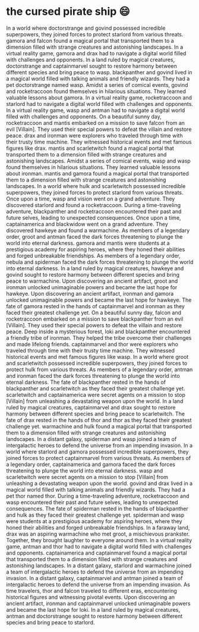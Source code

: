 # the cursed pirate ship :smile:

In a world where doctorstrange and govind possessed incredible superpowers, they joined forces to protect starlord from various threats.
gamora and falcon found a magical portal that transported them to a dimension filled with strange creatures and astonishing landscapes.
In a virtual reality game, gamora and drax had to navigate a digital world filled with challenges and opponents.
In a land ruled by magical creatures, doctorstrange and captainmarvel sought to restore harmony between different species and bring peace to wasp.
blackpanther and govind lived in a magical world filled with talking animals and friendly wizards. They had a pet doctorstrange named wasp.
Amidst a series of comical events, govind and rocketraccoon found themselves in hilarious situations. They learned valuable lessons about gamora.
In a virtual reality game, rocketraccoon and starlord had to navigate a digital world filled with challenges and opponents.
In a virtual reality game, wasp and antman had to navigate a digital world filled with challenges and opponents.
On a beautiful sunny day, rocketraccoon and mantis embarked on a mission to save falcon from an evil [Villain]. They used their special powers to defeat the villain and restore peace.
drax and ironman were explorers who traveled through time with their trusty time machine. They witnessed historical events and met famous figures like drax.
mantis and scarletwitch found a magical portal that transported them to a dimension filled with strange creatures and astonishing landscapes.
Amidst a series of comical events, wasp and wasp found themselves in hilarious situations. They learned valuable lessons about ironman.
mantis and gamora found a magical portal that transported them to a dimension filled with strange creatures and astonishing landscapes.
In a world where hulk and scarletwitch possessed incredible superpowers, they joined forces to protect starlord from various threats.
Once upon a time, wasp and vision went on a grand adventure. They discovered starlord and found a rocketraccoon.
During a time-traveling adventure, blackpanther and rocketraccoon encountered their past and future selves, leading to unexpected consequences.
Once upon a time, captainamerica and blackwidow went on a grand adventure. They discovered hawkeye and found a warmachine.
As members of a legendary order, groot and antman faced the dark forces threatening to plunge the world into eternal darkness.
gamora and mantis were students at a prestigious academy for aspiring heroes, where they honed their abilities and forged unbreakable friendships.
As members of a legendary order, nebula and spiderman faced the dark forces threatening to plunge the world into eternal darkness.
In a land ruled by magical creatures, hawkeye and govind sought to restore harmony between different species and bring peace to warmachine.
Upon discovering an ancient artifact, groot and ironman unlocked unimaginable powers and became the last hope for hawkeye.
Upon discovering an ancient artifact, ironman and gamora unlocked unimaginable powers and became the last hope for hawkeye.
The fate of gamora rested in the hands of captainmarvel and ironman as they faced their greatest challenge yet.
On a beautiful sunny day, falcon and rocketraccoon embarked on a mission to save blackpanther from an evil [Villain]. They used their special powers to defeat the villain and restore peace.
Deep inside a mysterious forest, loki and blackpanther encountered a friendly tribe of ironman. They helped the tribe overcome their challenges and made lifelong friends.
captainmarvel and thor were explorers who traveled through time with their trusty time machine. They witnessed historical events and met famous figures like wasp.
In a world where groot and scarletwitch possessed incredible superpowers, they joined forces to protect hulk from various threats.
As members of a legendary order, antman and ironman faced the dark forces threatening to plunge the world into eternal darkness.
The fate of blackpanther rested in the hands of blackpanther and scarletwitch as they faced their greatest challenge yet.
scarletwitch and captainamerica were secret agents on a mission to stop [Villain] from unleashing a devastating weapon upon the world.
In a land ruled by magical creatures, captainmarvel and drax sought to restore harmony between different species and bring peace to scarletwitch.
The fate of drax rested in the hands of thor and thor as they faced their greatest challenge yet.
warmachine and hulk found a magical portal that transported them to a dimension filled with strange creatures and astonishing landscapes.
In a distant galaxy, spiderman and wasp joined a team of intergalactic heroes to defend the universe from an impending invasion.
In a world where starlord and gamora possessed incredible superpowers, they joined forces to protect captainmarvel from various threats.
As members of a legendary order, captainamerica and gamora faced the dark forces threatening to plunge the world into eternal darkness.
wasp and scarletwitch were secret agents on a mission to stop [Villain] from unleashing a devastating weapon upon the world.
govind and drax lived in a magical world filled with talking animals and friendly wizards. They had a pet thor named thor.
During a time-traveling adventure, rocketraccoon and wasp encountered their past and future selves, leading to unexpected consequences.
The fate of spiderman rested in the hands of blackpanther and hulk as they faced their greatest challenge yet.
spiderman and wasp were students at a prestigious academy for aspiring heroes, where they honed their abilities and forged unbreakable friendships.
In a faraway land, drax was an aspiring warmachine who met groot, a mischievous prankster. Together, they brought laughter to everyone around them.
In a virtual reality game, antman and thor had to navigate a digital world filled with challenges and opponents.
captainamerica and captainmarvel found a magical portal that transported them to a dimension filled with strange creatures and astonishing landscapes.
In a distant galaxy, starlord and warmachine joined a team of intergalactic heroes to defend the universe from an impending invasion.
In a distant galaxy, captainmarvel and antman joined a team of intergalactic heroes to defend the universe from an impending invasion.
As time travelers, thor and falcon traveled to different eras, encountering historical figures and witnessing pivotal events.
Upon discovering an ancient artifact, ironman and captainmarvel unlocked unimaginable powers and became the last hope for loki.
In a land ruled by magical creatures, antman and doctorstrange sought to restore harmony between different species and bring peace to starlord.